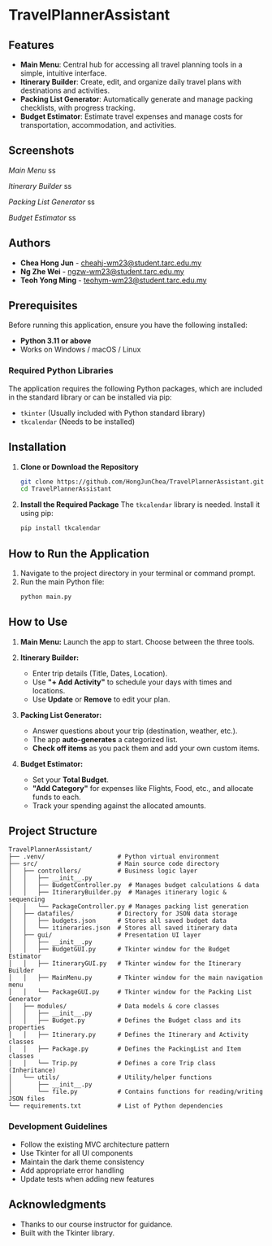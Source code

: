 # TravelPlannerAssistant


## Features

- **Main Menu**: Central hub for accessing all travel planning tools in a simple, intuitive interface.
- **Itinerary Builder**: Create, edit, and organize daily travel plans with destinations and activities.
- **Packing List Generator**: Automatically generate and manage packing checklists, with progress tracking.
- **Budget Estimator**: Estimate travel expenses and manage costs for transportation, accommodation, and activities.

## Screenshots

*Main Menu*
ss

*Itinerary Builder*
ss

*Packing List Generator*
ss

*Budget Estimator*
ss

## Authors

- **Chea Hong Jun** - cheahj-wm23@student.tarc.edu.my
- **Ng Zhe Wei** - ngzw-wm23@student.tarc.edu.my
- **Teoh Yong Ming** - teohym-wm23@student.tarc.edu.my

## Prerequisites

Before running this application, ensure you have the following installed:

- **Python 3.11 or above**
- Works on Windows / macOS / Linux

### Required Python Libraries

The application requires the following Python packages, which are included in the standard library or can be installed via pip:
* `tkinter` (Usually included with Python standard library)
* `tkcalendar` (Needs to be installed)

## Installation

1.  **Clone or Download the Repository**
    ```bash
    git clone https://github.com/HongJunChea/TravelPlannerAssistant.git  
    cd TravelPlannerAssistant
    ```

2.  **Install the Required Package**
    The `tkcalendar` library is needed. Install it using pip:
    ```bash
    pip install tkcalendar
    ```

## How to Run the Application

1.  Navigate to the project directory in your terminal or command prompt.
2.  Run the main Python file:
    ```bash
    python main.py  
    ```

## How to Use

1.  **Main Menu:** Launch the app to start. Choose between the three tools.

2.  **Itinerary Builder:**
    -   Enter trip details (Title, Dates, Location).
    -  	Use **"+ Add Activity"** to schedule your days with times and locations.
    -   Use **Update** or **Remove** to edit your plan.

3.  **Packing List Generator:**
    -   Answer questions about your trip (destination, weather, etc.).
    -   The app **auto-generates** a categorized list.
    -   **Check off items** as you pack them and add your own custom items.

4.  **Budget Estimator:**
    -   Set your **Total Budget**.
    -   **"Add Category"** for expenses like Flights, Food, etc., and allocate funds to each.
    -   Track your spending against the allocated amounts.

## Project Structure

```
TravelPlannerAssistant/
├── .venv/                    # Python virtual environment 
├── src/                      # Main source code directory
│   ├── controllers/          # Business logic layer 
│   │   ├── __init__.py
│   │   ├── BudgetController.py  # Manages budget calculations & data
│   │   ├── ItineraryBuilder.py  # Manages itinerary logic & sequencing
│   │   └── PackageController.py # Manages packing list generation
│   ├── datafiles/            # Directory for JSON data storage
│   │   ├── budgets.json      # Stores all saved budget data
│   │   └── itineraries.json  # Stores all saved itinerary data
│   ├── gui/                  # Presentation UI layer 
│   │   ├── __init__.py
│   │   ├── BudgetGUI.py      # Tkinter window for the Budget Estimator
│   │   ├── ItineraryGUI.py   # Tkinter window for the Itinerary Builder
│   │   ├── MainMenu.py       # Tkinter window for the main navigation menu
│   │   └── PackageGUI.py     # Tkinter window for the Packing List Generator
│   ├── modules/              # Data models & core classes
│   │   ├── __init__.py
│   │   ├── Budget.py         # Defines the Budget class and its properties
│   │   ├── Itinerary.py      # Defines the Itinerary and Activity classes
│   │   ├── Package.py        # Defines the PackingList and Item classes
│   │   └── Trip.py           # Defines a core Trip class (Inheritance)
│   └── utils/                # Utility/helper functions
│       ├── __init__.py
│       └── file.py           # Contains functions for reading/writing JSON files
└── requirements.txt          # List of Python dependencies
```

### Development Guidelines

- Follow the existing MVC architecture pattern
- Use Tkinter for all UI components
- Maintain the dark theme consistency
- Add appropriate error handling
- Update tests when adding new features

## Acknowledgments

- Thanks to our course instructor for guidance.
- Built with the Tkinter library.
